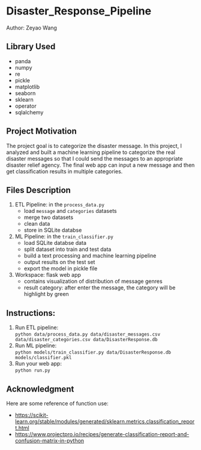 # Disaster_Response_Pipeline
Author: Zeyao Wang
## Library Used
- panda
- numpy
- re
- pickle
- matplotlib
- seaborn
- sklearn
- operator
- sqlalchemy

## Project Motivation
The project goal is to categorize the disaster message. In this project, I analyzed and built a machine learning pipeline to categorize the real disaster messages so that I could send the messages to an appropriate disaster relief agency. The final web app can input a new message and then get classification results in multiple categories. 

## Files Description
1. ETL Pipeline: in the `process_data.py`
    - load `message` and `categories` datasets
    - merge two datasets
    - clean data
    - store in SQLite databse
2. ML Pipeline: in the `train_classifier.py`
    - load SQLite databse data
    - split dataset into train and test data
    - build a text processing and machine learning pipeline
    - output results on the test set
    - export the model in pickle file
3. Workspace: flask web app
    -  contains visualization of distribution of message genres
    - result category: after enter the message, the category will be highlight by green

## Instructions:
1. Run ETL pipeline:  
`python data/process_data.py data/disaster_messages.csv data/disaster_categories.csv data/DisasterResponse.db`
2. Run ML pipeline:   
`python models/train_classifier.py data/DisasterResponse.db models/classifier.pkl`
3. Run your web app:  
`python run.py`  

## Acknowledgment
Here are some reference of function use:
- https://scikit-learn.org/stable/modules/generated/sklearn.metrics.classification_report.html
- https://www.projectpro.io/recipes/generate-classification-report-and-confusion-matrix-in-python




